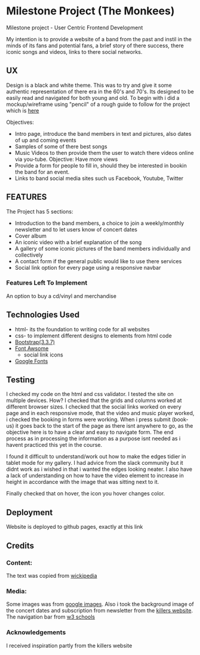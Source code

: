# Milestone Project (The Monkees)

Milestone project - User Centric Frontend Development

My intention is to provide a website of a band from the past and instil in the minds of its fans and 
potential fans, a brief story of there success, there iconic songs and videos, links to there social networks.

## UX

Design is a black and white theme. This was to try and give it some authentic representation of there era in the 60's and 70's.
Its designed to be easily read and navigated for both young and old. To begin with i did a mockup/wireframe using "pencil" of a rough guide
to follow for the project which is [here](https://1drv.ms/u/s!AkgXke2DzmlNi1zMJqhMNbjp9EUD)

Objectives:

 - Intro page, introduce the band members in text and pictures, also dates of up and coming events
 - Samples of some of there best songs
 - Music Videos to then provide them the user to watch there videos online via you-tube. Objective: Have more views
 - Provide a form for people to fill in, should they be interested in bookin the band for an event.
 - Links to band social media sites such us Facebook, Youtube, Twitter



## FEATURES

The Project has 5 sections:

- Introduction to the band members, a choice to join a weekly/monthly newsletter and to let users know of concert dates
- Cover album 
- An iconic video with a brief explanation of the song
- A gallery of some iconic pictures of the band members individually and collectively
- A contact form if the general public would like to use there services
- Social link option for every page using a responsive navbar


### Features Left To Implement

An option to buy a cd/vinyl and merchandise

## Technologies Used

+ html- its the foundation to writing code for all websites
+ css- to implement different designs to elements from html code
+ [Bootstrap(3.3.7)](https://getbootstrap.com/docs/3.3/)
+ [Font Awsome](https://fontawesome.com/)
    - social link icons
+ [Google Fonts](https://fonts.google.com/)


## Testing

I checked my code on the html and css validator.
I tested the site on multiple devices. How? I checked that the grids and columns 
worked at different browser sizes. I checked that the social links worked on every page 
and in each responsive mode, that the video and music player worked, i checked the booking in 
forms were working. When i press submit (book-us) it goes back to the start of the page as there isnt anywhere to go, 
as the objective here is to have a clear and easy to navigate form. The end process as in processing 
the information as a purpose isnt needed as i havent practiced this yet in the course.

I found it difficult to understand/work out how to make the edges tidier in tablet mode
for my gallery. I had advice from the slack community but it didnt work as i wished in that
i wanted the edges looking neater. I also have a lack of understanding on how to have the video element
to increase in height in accordance with the image that was sitting next to it. 

Finally checked that on hover, the icon you hover changes color.

## Deployment

Website is deployed to github pages, exactly at this link

## Credits

### Content:
The text was copied from [wickipedia](https://en.wikipedia.org/wiki/The_Monkees)

### Media:
Some images was from [google images](https://images.google.com/).
Also i took the background image of the concert dates and subscription from newsletter from the 
[killers website](https://www.thekillersmusic.com/).
The navigation bar from [w3 schools](https://www.w3schools.com/bootstrap/bootstrap_navbar.asp)

### Acknowledgements

I received inspiration partly from the killers website

























